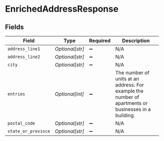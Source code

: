 # EnrichedAddressResponse


## Fields

| Field                                                                                                | Type                                                                                                 | Required                                                                                             | Description                                                                                          |
| ---------------------------------------------------------------------------------------------------- | ---------------------------------------------------------------------------------------------------- | ---------------------------------------------------------------------------------------------------- | ---------------------------------------------------------------------------------------------------- |
| `address_line1`                                                                                      | *Optional[str]*                                                                                      | :heavy_minus_sign:                                                                                   | N/A                                                                                                  |
| `address_line2`                                                                                      | *Optional[str]*                                                                                      | :heavy_minus_sign:                                                                                   | N/A                                                                                                  |
| `city`                                                                                               | *Optional[str]*                                                                                      | :heavy_minus_sign:                                                                                   | N/A                                                                                                  |
| `entries`                                                                                            | *Optional[int]*                                                                                      | :heavy_minus_sign:                                                                                   | The number of units at an address. For example the number of apartments or businesses in a building. |
| `postal_code`                                                                                        | *Optional[str]*                                                                                      | :heavy_minus_sign:                                                                                   | N/A                                                                                                  |
| `state_or_province`                                                                                  | *Optional[str]*                                                                                      | :heavy_minus_sign:                                                                                   | N/A                                                                                                  |